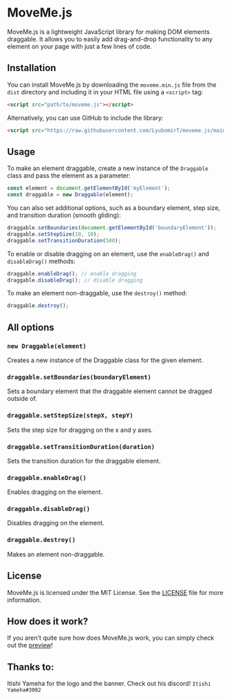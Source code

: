 
# MoveMe.js

MoveMe.js is a lightweight JavaScript library for making DOM elements draggable. It allows you to easily add drag-and-drop functionality to any element on your page with just a few lines of code.

## Installation

You can install MoveMe.js by downloading the `moveme.min.js` file from the `dist` directory and including it in your HTML file using a `<script>` tag:
```html
<script src="path/to/moveme.js"></script>
```

Alternatively, you can use GitHub to include the library:
```html
<script src="https://raw.githubusercontent.com/LyubomirT/moveme.js/main/lib/1.0.0/moveme.js"></script>
```
## Usage

To make an element draggable, create a new instance of the `Draggable` class and pass the element as a parameter:

```js
const element = document.getElementById('myElement');
const draggable = new Draggable(element);
```

You can also set additional options, such as a boundary element, step size, and transition duration (smooth gliding):

```js
draggable.setBoundaries(document.getElementById('boundaryElement'));
draggable.setStepSize(10, 10);
draggable.setTransitionDuration(500);
```

To enable or disable dragging on an element, use the `enableDrag()` and `disableDrag()` methods:
```js
draggable.enableDrag(); // enable dragging
draggable.disableDrag(); // disable dragging
```

To make an element non-draggable, use the `destroy()` method:
```js
draggable.destroy();
```

## All options

### `new Draggable(element)`

Creates a new instance of the Draggable class for the given element.

### `draggable.setBoundaries(boundaryElement)`

Sets a boundary element that the draggable element cannot be dragged outside of.

### `draggable.setStepSize(stepX, stepY)`

Sets the step size for dragging on the x and y axes.

### `draggable.setTransitionDuration(duration)`

Sets the transition duration for the draggable element.

### `draggable.enableDrag()`

Enables dragging on the element.

### `draggable.disableDrag()`

Disables dragging on the element.

### `draggable.destroy()`

Makes an element non-draggable.

## License

MoveMe.js is licensed under the MIT License. See the [LICENSE](LICENSE) file for more information.

## How does it work?

If you aren't quite sure how does MoveMe.js work, you can simply check out the [preview](https://lyubomirt.github.io/moveme.js/preview/preview.html)!

## Thanks to:

Itishi Yameha for the logo and the banner. Check out his discord! `Itishi Yameha#3002`
